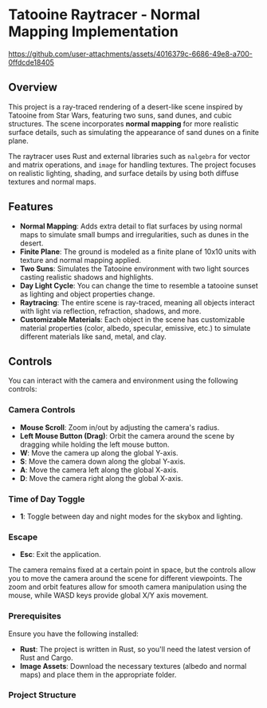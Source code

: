 # Tatooine Raytracer - Normal Mapping Implementation


https://github.com/user-attachments/assets/4016379c-6686-49e8-a700-0ffdcde18405

## Overview

This project is a ray-traced rendering of a desert-like scene inspired by Tatooine from Star Wars, featuring two suns, sand dunes, and cubic structures. The scene incorporates **normal mapping** for more realistic surface details, such as simulating the appearance of sand dunes on a finite plane.

The raytracer uses Rust and external libraries such as `nalgebra` for vector and matrix operations, and `image` for handling textures. The project focuses on realistic lighting, shading, and surface details by using both diffuse textures and normal maps.

## Features

- **Normal Mapping**: Adds extra detail to flat surfaces by using normal maps to simulate small bumps and irregularities, such as dunes in the desert.
- **Finite Plane**: The ground is modeled as a finite plane of 10x10 units with texture and normal mapping applied.
- **Two Suns**: Simulates the Tatooine environment with two light sources casting realistic shadows and highlights.
- **Day Light Cycle**: You can change the time to resemble a tatooine sunset as lighting and object properties change.
- **Raytracing**: The entire scene is ray-traced, meaning all objects interact with light via reflection, refraction, shadows, and more.
- **Customizable Materials**: Each object in the scene has customizable material properties (color, albedo, specular, emissive, etc.) to simulate different materials like sand, metal, and clay.

## Controls

You can interact with the camera and environment using the following controls:

### Camera Controls
- **Mouse Scroll**: Zoom in/out by adjusting the camera's radius.
- **Left Mouse Button (Drag)**: Orbit the camera around the scene by dragging while holding the left mouse button.
- **W**: Move the camera up along the global Y-axis.
- **S**: Move the camera down along the global Y-axis.
- **A**: Move the camera left along the global X-axis.
- **D**: Move the camera right along the global X-axis.

### Time of Day Toggle
- **1**: Toggle between day and night modes for the skybox and lighting.

### Escape
- **Esc**: Exit the application.

The camera remains fixed at a certain point in space, but the controls allow you to move the camera around the scene for different viewpoints. The zoom and orbit features allow for smooth camera manipulation using the mouse, while WASD keys provide global X/Y axis movement.

### Prerequisites

Ensure you have the following installed:

- **Rust**: The project is written in Rust, so you'll need the latest version of Rust and Cargo.
- **Image Assets**: Download the necessary textures (albedo and normal maps) and place them in the appropriate folder.

### Project Structure


